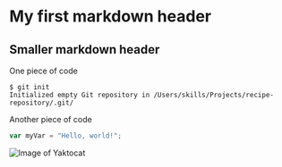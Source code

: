 # My first markdown header
## Smaller markdown header

One piece of code
```
$ git init
Initialized empty Git repository in /Users/skills/Projects/recipe-repository/.git/
```

Another piece of code
``` javascript
var myVar = "Hello, world!";
```

![Image of Yaktocat](https://octodex.github.com/images/yaktocat.png)
